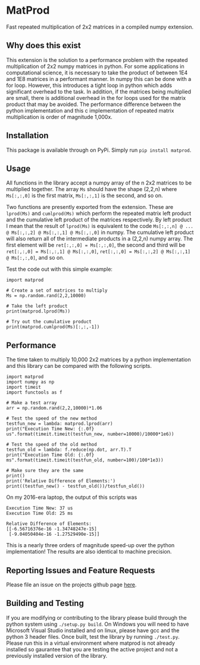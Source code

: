 # MatProd
Fast repeated multiplication of 2x2 matrices in a compiled numpy extension.

## Why does this exist
This extension is the solution to a performance problem with the repeated
multiplication of 2x2 numpy matrices in python.  For some applications in
computational science, it is necessary to take the product of between 1E4 and
1E8 matrices in a performant manner.  In numpy this can be done with a for
loop.  However, this introduces a tight loop in python which adds significant
overhead to the task.  In addition, if the matrices being multiplied are small,
there is additional overhead in the for loops used for the matrix product that
may be avoided.  The performance difference between the python implementation
and this c implementation of repeated matrix multiplication is order of
magnitude 1,000x.

## Installation
This package is available through on PyPi.  Simply run `pip install matprod`.

## Usage
All functions in the library accept a numpy array of the n 2x2 matrices to be
multiplied together.  The array `Ms` should have the shape (2,2,n) where
`Ms[:,:,0]` is the first matrix, `Ms[:,:,1]` is the second, and so on.

Two functions are presently exported from the extension.  These are `lprod(Ms)`
and `cumlprod(Ms)` which perform the repeated matrix left product and the
cumulative left product of the matrices respectively.  By left product I mean
that the result of `lprod(Ms)` is equivalent to the code `Ms[:,:,n] @ ... @
Ms[:,:,2] @ Ms[:,:,1] @ Ms[:,:,0]` in numpy.  The cumulative left product will
also return all of the intermediate products in a (2,2,n) numpy array.  The
first element will be `ret[:,:,0] = Ms[:,:,0]`, the second and third will be
`ret[:,:,0] = Ms[:,:,1] @ Ms[:,:,0]`, `ret[:,:,0] = Ms[:,:,2] @ Ms[:,:,1] @
Ms[:,:,0]`, and so on.

Test the code out with this simple example:
```
import matprod

# Create a set of matrices to multiply
Ms = np.random.rand(2,2,10000)

# Take the left product
print(matprod.lprod(Ms))

# Try out the cumulative product
print(matprod.cumlprod(Ms)[:,:,-1])
```

## Performance
The time taken to multiply 10,000 2x2 matrices by a python implementation and
this library can be compared with the following scripts.
```
import matprod
import numpy as np
import timeit
import functools as f

# Make a test array
arr = np.random.rand(2,2,10000)*1.06

# Test the speed of the new method
testfun_new = lambda: matprod.lprod(arr)
print("Execution Time New: {:.0f} us".format(timeit.timeit(testfun_new, number=10000)/10000*1e6))

# Test the speed of the old method
testfun_old = lambda: f.reduce(np.dot, arr.T).T
print("Execution Time Old: {:.0f} ms".format(timeit.timeit(testfun_old, number=100)/100*1e3))

# Make sure they are the same
print()
print('Relative Difference of Elements:')
print((testfun_new() - testfun_old())/testfun_old())
```

On my 2016-era laptop, the output of this scripts was
```
Execution Time New: 37 us
Execution Time Old: 25 ms

Relative Difference of Elements:
[[-6.56716376e-16 -1.34748247e-15]
 [-9.04050404e-16 -1.27529490e-15]]
```

This is a nearly three orders of magnitude speed-up over the python
implementation!  The results are also identical to machine precision.

## Reporting Issues and Feature Requests
Please file an issue on the projects github page [here](https://github.com/electronsandstuff/MatProd).

## Building and Testing
If you are modifying or contributing to the library please build through the
python system using `./setup.py build`.  On Windows you will need to have
Microsoft Visual Studio installed and on linux, please have gcc and the python
3 header files.  Once built, test the library by running `./test.py`.  Please
run this in a virtual environment where matprod is not already installed so
gaurantee that you are testing the active project and not a previously
installed version of the library.
